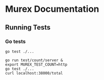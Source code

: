 # Murex Documentation

## Running Tests

### Go tests

```
go test ./...
```

```
go run test/count/server &
export MUREX_TEST_COUNT=http
go test ./...
curl localhost:38000/total
```
